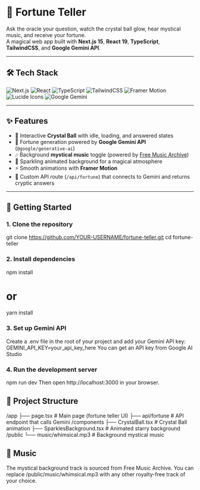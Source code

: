 # 🔮 Fortune Teller

Ask the oracle your question, watch the crystal ball glow, hear mystical music, and receive your fortune.  
A magical web app built with **Next.js 15**, **React 19**, **TypeScript**, **TailwindCSS**, and **Google Gemini API**.  

---

## 🛠 Tech Stack

![Next.js](https://img.shields.io/badge/Next.js-000000?style=for-the-badge&logo=nextdotjs&logoColor=white)
![React](https://img.shields.io/badge/React-61DAFB?style=for-the-badge&logo=react&logoColor=black)
![TypeScript](https://img.shields.io/badge/TypeScript-3178C6?style=for-the-badge&logo=typescript&logoColor=white)
![TailwindCSS](https://img.shields.io/badge/TailwindCSS-38B2AC?style=for-the-badge&logo=tailwindcss&logoColor=white)
![Framer Motion](https://img.shields.io/badge/Framer%20Motion-0055FF?style=for-the-badge&logo=framer&logoColor=white)
![Lucide Icons](https://img.shields.io/badge/Lucide%20Icons-8B5CF6?style=for-the-badge&logo=lucide&logoColor=white)
![Google Gemini](https://img.shields.io/badge/Gemini%20API-4285F4?style=for-the-badge&logo=google&logoColor=white)

---

## ✨ Features
- 🔮 Interactive **Crystal Ball** with idle, loading, and answered states  
- 🤖 Fortune generation powered by **Google Gemini API** (`@google/generative-ai`)  
- 🎶 Background **mystical music** toggle (powered by [Free Music Archive](https://freemusicarchive.org/))  
- 🌌 Sparkling animated background for a magical atmosphere  
- ⚡ Smooth animations with **Framer Motion**  
- 🧙 Custom API route (`/api/fortune`) that connects to Gemini and returns cryptic answers  

---

## 🚀 Getting Started

### 1. Clone the repository
git clone https://github.com/YOUR-USERNAME/fortune-teller.git
cd fortune-teller

### 2. Install dependencies
npm install
# or
yarn install

### 3. Set up Gemini API
Create a .env file in the root of your project and add your Gemini API key:
GEMINI_API_KEY=your_api_key_here
You can get an API key from Google AI Studio

### 4. Run the development server 
npm run dev
Then open http://localhost:3000 in your browser.

## 📂 Project Structure
/app
  ├── page.tsx               # Main page (fortune teller UI)
  ├── api/fortune            # API endpoint that calls Gemini
/components
  ├── CrystalBall.tsx        # Crystal Ball animation
  ├── SparklesBackground.tsx # Animated starry background
/public
  └── music/whimsical.mp3    # Background mystical music

## 🎵 Music
The mystical background track is sourced from Free Music Archive.
You can replace /public/music/whimsical.mp3 with any other royalty-free track of your choice.
